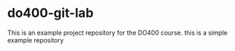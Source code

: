 # do400-git-lab

This is an example project repository for the DO400 course.
this is a simple example repository
